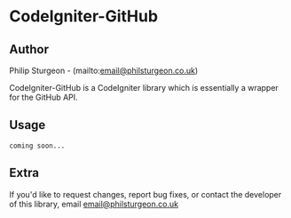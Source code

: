 CodeIgniter-GitHub
==================

Author
------

Philip Sturgeon - (mailto:email@philsturgeon.co.uk)

CodeIgniter-GitHub is a CodeIgniter library which is essentially a wrapper for the GitHub API.

Usage
-----

	coming soon...

Extra
-----

If you'd like to request changes, report bug fixes, or contact
the developer of this library, email <email@philsturgeon.co.uk>